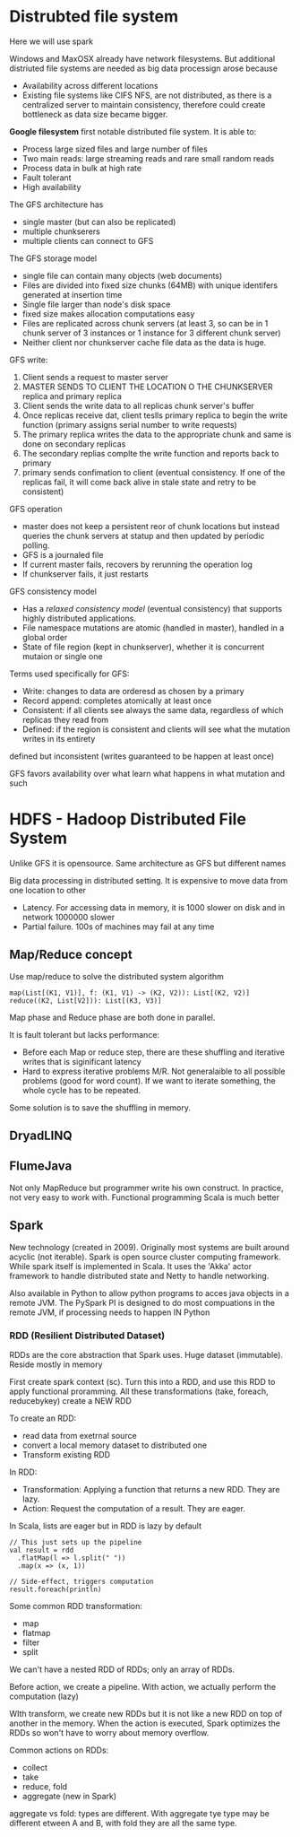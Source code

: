 # Distrubted file system
Here we will use spark

Windows and MaxOSX already have network filesystems. But additional distriuted file systems are needed as big data processign arose because

- Availability across different locations
- Existing file systems like CIFS NFS, are not distributed, as there is a centralized server to maintain consistency, therefore could create bottleneck as data size became bigger.

**Google filesystem** first notable distributed file system. It is able to:

- Process large sized files and large number of files
- Two main reads: large streaming reads and rare small random reads
- Process data in bulk at high rate
- Fault tolerant
- High availability

The GFS architecture has

- single master (but can also be replicated)
- multiple chunkserers
- multiple clients can connect to GFS

The GFS storage model
- single file can contain many objects (web documents)
- Files are divided into fixed size chunks (64MB) with unique identifers generated at insertion time
- Single file larger than node's disk space
- fixed size makes allocation computations easy
- Files are replicated across chunk servers (at least 3, so can be in 1 chunk server of 3 instances or 1 instance for 3 different chunk server)
- Neither client nor chunkserver cache file data as the data is huge.

GFS write:
1. Client sends a request to master server
2. MASTER SENDS TO CLIENT THE LOCATION O THE CHUNKSERVER replica and primary replica
3. Client sends the write data to all replicas chunk server's buffer
4. Once replicas receive dat, client teslls primary replica to begin the write function (primary assigns serial number to write requests)
5. The primary replica writes the data to the appropriate chunk and same is done on secondary replicas
6. The secondary replias complte the write function and reports back to primary
7. primary sends confimation to client
(eventual consistency. If one of the replicas fail, it will come back alive in stale state and retry to be consistent)

GFS operation
- master does not keep a persistent reor of chunk locations but instead queries the chunk servers at statup and then updated by periodic polling.
- GFS is a journaled file
- If current master fails, recovers by rerunning the operation log
- If chunkserver fails, it just restarts

GFS consistency model
- Has a *relaxed consistency model* (eventual consistency) that supports highly distributed applications. 
- File namespace mutations are atomic (handled in master), handled in a global order
- State of file region (kept in chunkserver), whether it is concurrent mutaion or single one

Terms used specifically for GFS:
- Write: changes to data are orderesd as chosen by a primary
- Record append: completes atomically at least once
- Consistent: if all clients see always the same data, regardless of which replicas they read from
- Defined: if the region is consistent and clients will see what the mutation writes in its entirety

defined but inconsistent (writes guaranteed to be happen at least once)

GFS favors availability over what 
learn what happens in what mutation and such

# HDFS - Hadoop Distributed File System
Unlike GFS it is opensource. Same architecture as GFS but different names

Big data processing in distributed setting. It is expensive to move data from one location to other

- Latency. For accessing data in memory, it is 1000 slower on disk and in network 1000000 slower
- Partial failure. 100s of machines may fail at any time


## Map/Reduce concept

Use map/reduce to solve the distributed system algorithm


    map(List[(K1, V1)], f: (K1, V1) -> (K2, V2)): List[(K2, V2)]
    reduce((K2, List[V2])): List[(K3, V3)]

Map phase and Reduce phase are both done in parallel.

It is fault tolerant but lacks performance:

- Before each Map or reduce step, there are these shuffling and iterative writes that is siginificant latency
- Hard to express iterative problems M/R. Not generalaible to all possible problems (good for word count). If we want to iterate something, the whole cycle has to be repeated.

Some solution is to save the shuffling in memory. 


## DryadLINQ

## FlumeJava
Not only MapReduce but programmer write his own construct. In practice, not very easy to work with. Functional programming Scala is much better

## Spark
New technology (created in 2009). Originally most systems are built around acyclic (not iterable). Spark is open source cluster computing framework. While spark itself is implemented in Scala. It uses the 'Akka' actor framework to handle distributed state and Netty to handle networking. 

Also available in Python to allow python programs to acces java objects in a remote JVM. The PySpark PI is designed to do most compuations in the remote JVM, if processing needs to happen IN Python



### RDD (Resilient Distributed Dataset)
RDDs are the core abstraction that Spark uses.
Huge dataset (immutable). Reside mostly in memory

First create spark context (sc). Turn this into a RDD, and use this RDD to apply functional proramming. All these transformations (take, foreach, reducebykey) create a NEW RDD

To create an RDD:
- read data from exetrnal source
- convert a local memory dataset to distributed one
- Transform existing RDD

In RDD:
- Transformation: Applying a function that returns a new RDD. They are lazy.
- Action: Request the computation of a result. They are eager.

In Scala, lists are eager but in RDD is lazy by default

```
// This just sets up the pipeline
val result = rdd
  .flatMap(l => l.split(" "))
  .map(x => (x, 1))

// Side-effect, triggers computation
result.foreach(println)
```

Some common RDD transformation:
- map
- flatmap
- filter 
- split

We can't have a nested RDD of RDDs; only an array of RDDs.

Before action, we create a pipeline. With action, we actually perform the computation (lazy)

WIth transform, we create new RDDs but it is not like a new RDD on top of another in the memory. When the action is executed, Spark optimizes the RDDs so won't have to worry about memory overflow.


Common actions on RDDs:
- collect
- take
- reduce, fold
- aggregate (new in Spark)


aggregate vs fold: types are different. With aggregate tye type may be different etween A and B, with fold they are all the same type.